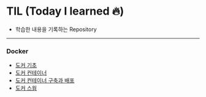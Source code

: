 # TIL (Today I learned 🔥)

* 학습한 내용을 기록하는 Repository
---
### Docker
* [도커 기초](https://github.com/Seoyeong-Kim/TIL/blob/master/docker/docker-basic.md)
* [도커 컨테이너](https://github.com/Seoyeong-Kim/TIL/blob/master/docker/docker-container.md)
* [도커 컨테이너 구축과 배포](https://github.com/Seoyeong-Kim/TIL/blob/master/docker/docker-container-deploy.md)
* [도커 스웜](https://github.com/Seoyeong-Kim/TIL/blob/master/docker/docker-swarm.md)